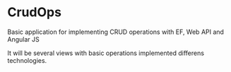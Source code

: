 # CrudOps
Basic application for implementing CRUD operations with EF, Web API and Angular JS

It will be several views with basic operations implemented differens technologies.
